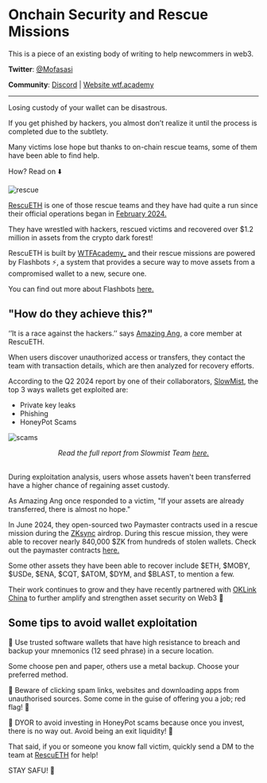 # Onchain Security and Rescue Missions

This is a piece of an existing body of writing to help newcommers in web3. 

**Twitter**: [@Mofasasi](https://twitter.com/mofasasi)

**Community**: [Discord](https://discord.gg/NszjsvgqkX) | [Website wtf.academy](https://wtf.academy)  

-----
Losing custody of your wallet can be disastrous.

If you get phished by hackers, you almost don’t realize it until the process is completed due to the subtlety.

Many victims lose hope but thanks to on-chain rescue teams, some of them have been able to find help.

How? Read on ⬇️

![rescue](https://pbs.twimg.com/media/GV_2BfUWYAAJCgu?format=jpg&name=large)

[RescuETH](https://x.com/ourRescuETH/status/1753663348464636248) is one of those rescue teams and they have had quite a run since their official operations began in [February 2024.](https://x.com/ourRescuETH/status/1753663348464636248)

They have wrestled with hackers, rescued victims and recovered over $1.2 million in assets from the crypto dark forest!

RescuETH is built by [WTFAcademy_](https://x.com/WTFAcademy_) and their rescue missions are powered by Flashbots ⚡, a system that provides a secure way to move assets from a compromised wallet to a new, secure one.

You can find out more about Flashbots [here.](https://www.flashbots.net/)

## "How do they achieve this?"

‘’It is a race against the hackers.’’ says [Amazing Ang](https://x.com/0xAA_Science), a core member at RescuETH.

When users discover unauthorized access or transfers, they contact the team with transaction details, which are then analyzed for recovery efforts.

According to the Q2 2024 report by one of their collaborators, [SlowMist](https://x.com/SlowMist_Team), the top 3 ways wallets get exploited are:

- Private key leaks
- Phishing
- HoneyPot Scams

![scams](https://pbs.twimg.com/media/GV_2vp6WkAA7I-w?format=png&name=medium)

<div align="center">
  <i>Read the full report from Slowmist Team <a href="https://t.co/GAtKpT4AlY">here.</a></i>
</div>

<br>

During exploitation analysis, users whose assets haven't been transferred have a higher chance of regaining asset custody. 

As Amazing Ang once responded to a victim, "If your assets are already transferred, there is almost no hope."

In June 2024, they open-sourced two Paymaster contracts used in a rescue mission during the [ZKsync](https://x.com/zksync) airdrop. During this rescue mission, they were able to recover nearly 840,000 $ZK from hundreds of stolen wallets. Check out the paymaster contracts [here.](https://x.com/ourRescuETH/status/1804901647350657063)

Some other assets they have been able to recover include $ETH, $MOBY, $USDe, $ENA, $CQT, $ATOM, $DYM, and $BLAST, to mention a few. 

Their work continues to grow and they have recently partnered with [OKLink China](https://x.com/OKLink_CN/status/1821887097000825200) to further amplify and strengthen asset security on Web3 💪

## Some tips to avoid wallet exploitation

📌 Use trusted software wallets that have high resistance to breach and backup your mnemonics (12 seed phrase) in a secure location.

Some choose pen and paper, others use a metal backup. Choose your preferred method.

📌 Beware of clicking spam links, websites and downloading apps from unauthorised sources. Some come in the guise of offering you a job; red flag! 🚩

📌 DYOR to avoid investing in HoneyPot scams because once you invest, there is no way out. Avoid being an exit liquidity! 🫵

That said, if you or someone you know fall victim, quickly send a DM to the team at [RescuETH](https://x.com/ourRescuETH) for help!

STAY SAFU! 🤝
